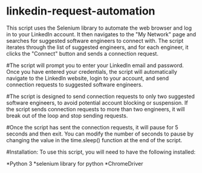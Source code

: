# linkedin-request-automation
This script uses the Selenium library to automate the web browser and log in to your LinkedIn account. It then navigates to the "My Network" page and searches for suggested software engineers to connect with. The script iterates through the list of suggested engineers, and for each engineer, it clicks the "Connect" button and sends a connection request.

#The script will prompt you to enter your LinkedIn email and password. Once you have entered your credentials, the script will automatically navigate to the LinkedIn website, login to your account, and send connection requests to suggested software engineers.

#The script is designed to send connection requests to only two suggested software engineers, to avoid potential account blocking or suspension. If the script sends connection requests to more than two engineers, it will break out of the loop and stop sending requests.

#Once the script has sent the connection requests, it will pause for 5 seconds and then exit. You can modify the number of seconds to pause by changing the value in the time.sleep() function at the end of the script.

#Installation:
To use this script, you will need to have the following installed:

*Python 3
*selenium library for python
*ChromeDriver



